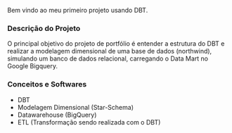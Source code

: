 Bem vindo ao meu primeiro projeto usando DBT.

### Descrição do Projeto

O principal objetivo do projeto de portfólio é entender a estrutura do DBT e realizar a modelagem dimensional
de uma base de dados (northwind), simulando um banco de dados relacional, carregando o Data Mart no Google Bigquery.

### Conceitos e Softwares

- DBT
- Modelagem Dimensional (Star-Schema)
- Datawarehouse (BigQuery)
- ETL (Transformação sendo realizada com o DBT)